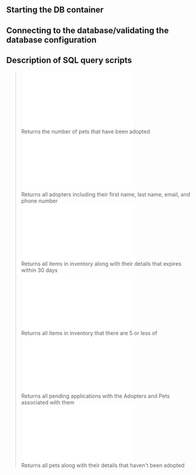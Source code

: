 ## Starting the DB container


## Connecting to the database/validating the database configuration


## Description of SQL query scripts  
> ![Adopted Pets](SQL-Toolbox/Adopted-Pets.sql)  
> Returns the number of pets that have been adopted  
![Adopters](SQL-Toolbox/Adopters.sql)  
> Returns all adopters including their first name, last name, email, and phone number  
![Inventory Expiration](SQL-Toolbox/Inventory-Expiration.sql)  
> Returns all items in inventory along with their details that expires within 30 days  
![Inventory Quantity](SQL-Toolbox/Inventory-Quantity.sql)  
> Returns all items in inventory that there are 5 or less of  
![Pending Applications](SQL-Toolbox/Pending-Applications.sql)  
> Returns all pending applications with the Adopters and Pets associated with them  
![Pets](SQL-Toolbox/Pets.sql)  
> Returns all pets along with their details that haven't been adopted